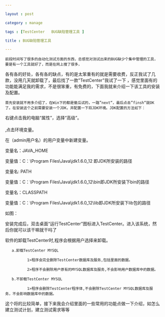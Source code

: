 ```yaml
---

layout : post

category : manage

tags : [TestCenter   BUG缺陷管理工具 ]

title : BUG缺陷管理工具

---
```


    前段时间写了很多的自动化测试方面的东西，总感觉对测试出来的BUG缺少个集中管理的工具，要是有一个工具就好了，而是在网上搜了很多，
各有各的好处，各有各的缺点，有的是太笨重有的就是需要收费，反正我试了几款，没用几天就卸载了，最后找了一款"TestCenter"我试了一下
，感觉里面有的功能能满足我的需求，不是很笨重，有免费的，下面我就来介绍一下该工具的安装及配置。

	首先安装就不用多介绍了，在Win下的都是傻瓜试的，一路”next“，最后点击”finsh“就OK了。在安装这个之前需要安装一个JDK，并配置一下将JDK环境。JDK配置的方法如下：

右键点击我的电脑“属性”，选择“高级”。

‚点击环境变量。

在（admin用户名）的用户变量中新建变量。

变量名：JAVA_HOME

变量值：C：\Program Files\Java\jdk1.6.0_12 即JDK所安装的路径

变量名:  PATH

变量值：C：\Program Files\Java\jdk1.6.0_12\bin即JDK所安装下bin的路径

变量名：CLASSPATH

变量值：C：\Program Files\Java\jdk1.6.0_12\lib即JDK所安装下lib包的路径

如图：


安装完成后，双击桌面“运行TestCenter”图标进入TestCenter。进入该系统，然后你就可以该干嘛就干吗了 

软件的卸载TestCenter时,程序会根据用户选择来卸载。

       a.卸载TestCenter MYSQL

              1>程序会完全删除TestCenter数据库及服务,包括里面的数据。

              2>程序不会删除用户原有的MYSQL数据库及服务,不会影响用户数据库中的数据。

       b.不卸载TestCenter MYSQL

              1>程序会删除TestCenter程序体,不会删除TestCenter MYSQL数据库及服务，不会影响数据库中的数据。  

这个将的比较简单，接下来我会介绍里面的一些常用的功能点做一下介绍，如怎么建立测试计划，建立测试需求等等



